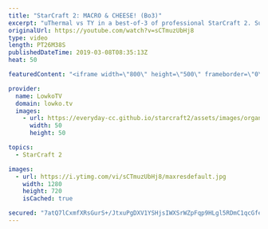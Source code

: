 ```yaml
---
title: "StarCraft 2: MACRO & CHEESE! (Bo3)"
excerpt: "uThermal vs TY in a best-of-3 of professional StarCraft 2. Subscribe for more videos: http://lowko.tv/youtube Epic Zerg vs Terran: https://youtu.be/B8EUBMDHXRk  In this series we see a variety of strategies. Both players try to play macro in the first game, however after the first map they both decide"
originalUrl: https://youtube.com/watch?v=sCTmuzUbHj8
type: video
length: PT26M38S
publishedDateTime: 2019-03-08T08:35:13Z
heat: 50

featuredContent: "<iframe width=\"800\" height=\"500\" frameborder=\"0\" src=\"https://www.youtube.com/embed/sCTmuzUbHj8\" allow=\"accelerometer; autoplay; encrypted-media; gyroscope; picture-in-picture\" allowfullscreen></iframe>"

provider:
  name: LowkoTV
  domain: lowko.tv
  images:
    - url: https://everyday-cc.github.io/starcraft2/assets/images/organizations/lowko.tv-50x50.jpg
      width: 50
      height: 50

topics:
  - StarCraft 2

images:
  - url: https://i.ytimg.com/vi/sCTmuzUbHj8/maxresdefault.jpg
    width: 1280
    height: 720
    isCached: true

secured: "7atQ7lCxmfXRsGurS+/JtxuPgDXV1YSHjsIWXSrWZpFqp9HLgl5RDmC1qcGfekU54lJPHlBbuFleeMpPeHCZkKbWbE68B0vOzylPM08H15CXIfJS5Qs4blLnE35Bztp6Kid/118/TMyBf/FMXiXzq4a6yfoeX4M4NIV5VtjC7zA9zhk0bfSE+61Moqvsqi8UsoUcjvjQGaINFPCI4hu3xQQlGnGkJ3c5lrKjgYpM392oU/lfwARG+EjFILevOj0Xwg2JRyBHdqO4ETIykxbNAde/McRpSbLoXlQR8qCgJpccRtbtiGgEFxh6mv0x4YLlhUZWvgeOwsrI4STh+ABG8aGddQ3v2GRmLa3eF9ttSG8w6KHV326wvHtbLLYLpyQVpEH6SVTUuyirK5t4syONkvAFgTD9mr3mx4fvKaFtsQs=;kqyANDBeRjvzQrWeI4MfJQ=="
---
```


